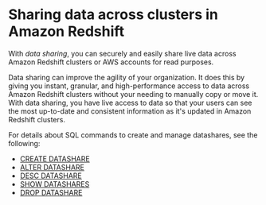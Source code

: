 # Sharing data across clusters in Amazon Redshift<a name="datashare-overview"></a>

With *data sharing*, you can securely and easily share live data across Amazon Redshift clusters or AWS accounts for read purposes\. 

Data sharing can improve the agility of your organization\. It does this by giving you instant, granular, and high\-performance access to data across Amazon Redshift clusters without your needing to manually copy or move it\. With data sharing, you have live access to data so that your users can see the most up\-to\-date and consistent information as it's updated in Amazon Redshift clusters\. 

For details about SQL commands to create and manage datashares, see the following:
+ [CREATE DATASHARE](r_CREATE_DATASHARE.md)
+ [ALTER DATASHARE](r_ALTER_DATASHARE.md)
+ [DESC DATASHARE](r_DESC_DATASHARE.md)
+ [SHOW DATASHARES](r_SHOW_DATASHARES.md)
+ [DROP DATASHARE](r_DROP_DATASHARE.md)